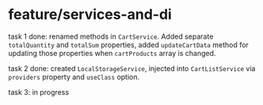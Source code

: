 # **feature/services-and-di**

task 1 done: renamed methods in `CartService`. Added separate `totalQuantity` and `totalSum` properties, added `updateCartData` method for updating those properties when `cartProducts` array is changed.

task 2 done: created `LocalStorageService`, injected into `CartListService` via `providers` property and `useClass` option.

task 3: in progress
